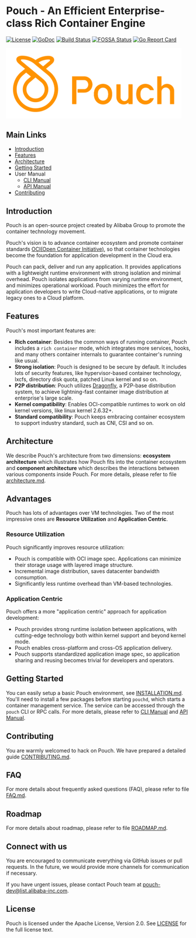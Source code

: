 
# Pouch - An Efficient Enterprise-class Rich Container Engine

[![License](https://img.shields.io/badge/license-Apache%202-4EB1BA.svg)](https://www.apache.org/licenses/LICENSE-2.0.html)
[![GoDoc](https://godoc.org/github.com/alibaba/pouch?status.svg)](https://godoc.org/github.com/alibaba/pouch)
[![Build Status](https://travis-ci.org/alibaba/pouch.svg?branch=master)](https://travis-ci.org/alibaba/pouch)
[![FOSSA Status](https://app.fossa.io/api/projects/git%2Bhttps%3A%2F%2Fgithub.com%2Falibaba%2Fpouch.svg?type=shield)](https://app.fossa.io/projects/git%2Bhttps%3A%2F%2Fgithub.com%2Falibaba%2Fpouch?ref=badge_shield)
[![Go Report Card](https://goreportcard.com/badge/github.com/alibaba/pouch)](https://goreportcard.com/report/github.com/alibaba/pouch)

<img src="docs/static_files/logo/pouch_10x4_orange.png" width="480"/>

## Main Links

- [Introduction](#introduction)
- [Features](#features)
- [Architecture](#architecture)
- [Getting Started](#getting-started)
- User Manual
  - [CLI Manual](docs/commandline)
  - [API Manual](docs/api)
- [Contributing](#contributing)

## Introduction

Pouch is an open-source project created by Alibaba Group to promote the container technology movement.

Pouch's vision is to advance container ecosystem and promote container standards [OCI(Open Container Initiative)](https://github.com/opencontainers), so that container technologies become the foundation for application development in the Cloud era.

Pouch can pack, deliver and run any application. It provides applications with a lightweight runtime environment with strong isolation and minimal overhead. Pouch isolates applications from varying runtime environment, and minimizes operational workload. Pouch minimizes the effort for application developers to write Cloud-native applications, or to migrate legacy ones to a Cloud platform.

## Features

Pouch's most important features are:

- **Rich container**: Besides the common ways of running container, Pouch includes a `rich container` mode, which integrates more services, hooks, and many others container internals to guarantee container's running like usual.
- **Strong isolation**: Pouch is designed to be secure by default. It includes lots of security features, like hypervisor-based container technology, lxcfs, directory disk quota, patched Linux kernel and so on.
- **P2P distribution**: Pouch utilizes [Dragonfly](https://github.com/alibaba/dragonfly), a P2P-base distribution system, to achieve lightning-fast container image distribution at enterprise's large scale.
- **Kernel compatibility**: Enables OCI-compatible runtimes to work on old kernel versions, like linux kernel 2.6.32+.
- **Standard compatibility**: Pouch keeps embracing container ecosystem to support industry standard, such as CNI, CSI and so on.

## Architecture

We describe Pouch's architecture from two dimensions: **ecosystem architecture**  which illustrates how Pouch fits into the container ecosystem and **component architecture** which describes the interactions between various components inside Pouch. For more details, please refer to file [architecture.md](docs/architecture.md).

## Advantages

Pouch has lots of advantages over VM technologies. Two of the most impressive ones are **Resource Utilization** and **Application Centric**.

### Resource Utilization

Pouch significantly improves resource utilization:

- Pouch is compatible with OCI image spec. Applications can minimize their storage usage with layered image structure.
- Incremental image distribution, saves datacenter bandwidth consumption.
- Significantly less runtime overhead than VM-based technologies.

### Application Centric

Pouch offers a more "application centric" approach for application development:

- Pouch provides strong runtime isolation between applications, with cutting-edge technology both within kernel support and beyond kernel mode.
- Pouch enables cross-platform and cross-OS application delivery.
- Pouch supports standardized application image spec, so application sharing and reusing becomes trivial for developers and operators.

## Getting Started

You can easily setup a basic Pouch environment, see [INSTALLATION.md](INSTALLATION.md). You'll need to install a few packages before starting `pouchd`, which starts a container management service. The service can be accessed through the `pouch` CLI or RPC calls. For more details, please refer to [CLI Manual](docs/commandline) and [API Manual](docs/api).

## Contributing

You are warmly welcomed to hack on Pouch. We have prepared a detailed guide [CONTRIBUTING.md](CONTRIBUTING.md).

## FAQ

For more details about frequently asked questions (FAQ), please refer to file [FAQ.md](FAQ.md).

## Roadmap

For more details about roadmap, please refer to file [ROADMAP.md](ROADMAP.md).

## Connect with us

You are encouraged to communicate everything via GitHub issues or pull requests. In the future, we would provide more channels for communication if necessary.

If you have urgent issues, please contact Pouch team at [pouch-dev@list.alibaba-inc.com](mailto:pouch-dev@list.alibaba-inc.com).

## License

Pouch is licensed under the Apache License, Version 2.0. See [LICENSE](LICENSE) for the full license text.
